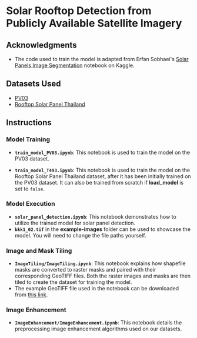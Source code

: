 # Solar Rooftop Detection from Publicly Available Satellite Imagery

## Acknowledgments
- The code used to train the model is adapted from Erfan Sobhaei's [Solar Panels Image Segmentation](https://www.kaggle.com/code/erfansobhaei/solar-panels-image-segmentation) notebook on Kaggle.

## Datasets Used
- [PV03](https://www.kaggle.com/datasets/salimhammadi07/solar-panel-detection-and-identification)
- [Rooftop Solar Panel Thailand](https://www.kaggle.com/datasets/johnsullivan66/rooftop-solar-panel-thailand)

## Instructions

### Model Training
- **`train_model_PV03.ipynb`**: This notebook is used to train the model on the PV03 dataset.

- **`train_model_T493.ipynb`**: This notebook is used to train the model on the Rooftop Solar Panel Thailand dataset, after it has been initially trained on the PV03 dataset. It can also be trained from scratch if **load_model** is set to `false`.

### Model Execution
- **`solar_panel_detection.ipynb`**: This notebook demonstrates how to utilize the trained model for solar panel detection.
- **`bkk1_02.tif`** in the **example-images** folder can be used to showcase the model. You will need to change the file paths yourself.

### Image and Mask Tiling
- **`ImageTiling/ImageTiling.ipynb`**: This notebook explains how shapefile masks are converted to raster masks and paired with their corresponding GeoTIFF files. Both the raster images and masks are then tiled to create the dataset for training the model.
- The example GeoTIFF file used in the notebook can be downloaded from [this link](https://drive.google.com/file/d/1jGJr4TNNiTTPQIOsirVG6sjBAH1vhqvW/view?usp=sharing).


### Image Enhancement
- **`ImageEnhancement/ImageEnhancement.ipynb`**: This notebook details the preprocessing image enhancement algorithms used on our datasets.
